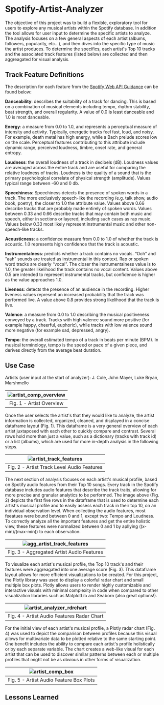 # Spotify-Artist-Analyzer

The objective of this project was to build a flexible, exploratory tool for users to explore any musical artists within the Spotify database. In addition the tool allows for user input to determine the specific artists to analyze. The analysis focuses on a few general aspects of each artist (albums, followers, popularity, etc...), and then dives into the specific type of music the artist produces. To determine the specifics, each artist's Top 10 tracks and the associated track features (listed below) are collected and then aggreagated for visual analysis.

## Track Feature Definitions

The description for each feature from the [Spotify Web API Guidance](https://developer.spotify.com/documentation/web-api/reference/#/operations/get-audio-features) can be found below:

**Danceability**: describes the suitability of a track for dancing. This is based on a combination of musical elements including tempo, rhythm stability, beat strength, and overall regularity. A value of 0.0 is least danceable and 1.0 is most danceable.

**Energy**: a measure from 0.0 to 1.0, and represents a perceptual measure of intensity and activity. Typically, energetic tracks feel fast, loud, and noisy. For example, death metal has high energy, while a Bach prelude scores low on the scale. Perceptual features contributing to this attribute include dynamic range, perceived loudness, timbre, onset rate, and general entropy.

**Loudness**: the overall loudness of a track in decibels (dB). Loudness values are averaged across the entire track and are useful for comparing the relative loudness of tracks. Loudness is the quality of a sound that is the primary psychological correlate of physical strength (amplitude). Values typical range between -60 and 0 db.

**Speechiness**: Speechiness detects the presence of spoken words in a track. The more exclusively speech-like the recording (e.g. talk show, audio book, poetry), the closer to 1.0 the attribute value. Values above 0.66 describe tracks that are probably made entirely of spoken words. Values between 0.33 and 0.66 describe tracks that may contain both music and speech, either in sections or layered, including such cases as rap music. Values below 0.33 most likely represent instrumental music and other non-speech-like tracks.

**Acousticness**: a confidence measure from 0.0 to 1.0 of whether the track is acoustic. 1.0 represents high confidence that the track is acoustic.

**Instrumentalness**: predicts whether a track contains no vocals. “Ooh” and “aah” sounds are treated as instrumental in this context. Rap or spoken word tracks are clearly “vocal”. The closer the instrumentalness value is to 1.0, the greater likelihood the track contains no vocal content. Values above 0.5 are intended to represent instrumental tracks, but confidence is higher as the value approaches 1.0.

**Liveness**: detects the presence of an audience in the recording. Higher liveness values represent an increased probability that the track was performed live. A value above 0.8 provides strong likelihood that the track is live.

**Valence**: a measure from 0.0 to 1.0 describing the musical positiveness conveyed by a track. Tracks with high valence sound more positive (for example happy, cheerful, euphoric), while tracks with low valence sound more negative (for example sad, depressed, angry).

**Tempo**: the overall estimated tempo of a track in beats per minute (BPM). In musical terminology, tempo is the speed or pace of a given piece, and derives directly from the average beat duration.

## Use Case

Artists (user input at the start of analyzer): J. Cole, John Mayer, Luke Bryan, Marshmello

|![artist_comp_overview](https://user-images.githubusercontent.com/94403609/147392354-8bc1f466-0ea6-4d79-aa18-9231bec73f1b.png)|
|:--:|
|Fig. 1 - Artist Overview</b>|

Once the user selects the artist's that they would like to analyze, the artist information is collected, organized, cleaned, and displayed in a concise dataframe layout (Fig. 1). This dataframe is a very general overview of each artist juxtaposed with each other to quickly compare and contrast. Several rows hold more than just a value, such as a dictionary (tracks with track id) or a list (albums), which are used for more in-depth analysis in the following steps.

|![artist_track_features](https://user-images.githubusercontent.com/94403609/147415592-ff7051d8-59f1-4a72-afd0-7c3aca3777a5.png)|
|:--:|
|Fig. 2 - Artist Track Level Audio Features</b>|

The next section of analysis focuses on each artist's musical profile, based on Spotify audio features from their Top 10 songs. Every track in the Spotify database includes audio features that describe the track traits, allowing for more precise and granular analytics to be performed. The image above (Fig. 2) depicts the first five rows in the dataframe that is used to determine each artist's musical profile and to easily assess each track in their top 10, on an individual observation level. When collecting the audio features, most feeatues were bound between 0 and 1, except two: Tempo and Loudness. To correctly analyze all the important features and get the entire holistic view, these features were normalized between 0 and 1 by apllying ((x-min)/(max-min)) to each observation.

|![agg_artist_track_features](https://user-images.githubusercontent.com/94403609/147417506-2c2cadff-2fc9-474d-9da4-8bffdb28ac26.png)|
|:--:|
|Fig. 3 - Aggregated Artist Audio Features</b>|

To visualize each artist's musical profile, the Top 10 track's and their features were aggreagated into one average score (Fig. 3). This dataframe layout allows for more efficient visualizations to be created. For this project, the Plotly library was used to display a colorful radar chart and small multiple box plots. Plotly allows users to render highly customizable and interactive visuals with minimal complexity in code when compared to other visualization libraries such as MatplotLib and Seaborn (also great options!).

|![artist_analyzer_rdrchart](https://user-images.githubusercontent.com/94403609/147418003-186ff743-450e-4e4a-81fe-aa3b2c1315ea.png)|
|:--:|
|Fig. 4 - Artist Audio Features Radar Chart</b>|

For the initial view of each artist's musical profile, a Plotly radar chart (Fig. 4) was used to depict the comparison between profiles because this visual allows for multivariate data to be plotted relative to the same starting point. One benefit includes the ability to compare each artist's profile holistically or by each separate variable. The chart creates a web-like visual for each artist that can be used to discover similar patterns between each or multiple profiles that might not be as obvious in other forms of visualization.

|![artist_comp_box](https://user-images.githubusercontent.com/94403609/147486013-60cf6d47-9abc-4f3e-8bb5-dc40416c2d79.png)|
|:--:|
|Fig. 5 - Artist Audio Feature Box Plots</b>|



## Lessons Learned


